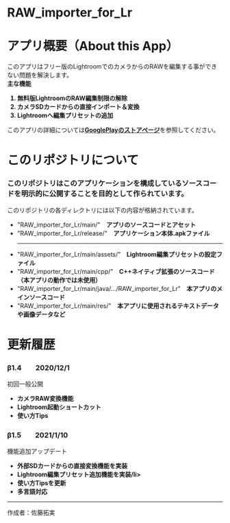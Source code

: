 # RAW_importer_for_Lr

<h1>アプリ概要（About this App）</h1>
<p>
  このアプリはフリー版のLightroomでのカメラからのRAWを編集する事ができない問題を解決します。<br>
  <b>主な機能</b>
  <ol>
    <b>
      <li>無料版LightroomのRAW編集制限の解除</li>
      <li>カメラSDカードからの直接インポート＆変換</li>
      <li>Lightroomへ編集プリセットの追加</li>
    </b>
  </ol>
</p>
<p>
  このアプリの詳細については<a href = "https://play.google.com/store/apps/details?id=com.nasuka.rifl" target="_blank" rel="noopener noreferrer"><b>GooglePlayのストアページ</b></a>を参照してください。
</p>

<h1>このリポジトリについて</h1>
<h3>
  このリポジトリはこのアプリケーションを構成しているソースコードを明示的に公開することを目的として作られています。
</h3>
<p>
  このリポジトリの各ディレクトリには以下の内容が格納されています。
  <ul>
    <li>"RAW_importer_for_Lr/main/"　<b>アプリのソースコードとアセット</b></li>
    <li>"RAW_importer_for_Lr/release/"　<b>アプリケーション本体.apkファイル</b></li><hr>
    <li>"RAW_importer_for_Lr/main/assets/"　<b>Lightroom編集プリセットの設定ファイル</b></li>
    <li>"RAW_importer_for_Lr/main/cpp/"　<b>C++ネイティブ拡張のソースコード（本アプリの動作では未使用）</b></li>
    <li>"RAW_importer_for_Lr/main/java/.../RAW_importer_for_Lr"　<b>本アプリのメインソースコード</b></li>
    <li>"RAW_importer_for_Lr/main/res/"　<b>本アプリに使用されるテキストデータや画像データなど</b></li>
</ul>
</p>

<h1>更新履歴</h1>
<h3>β1.4　　2020/12/1</h3>
<p>初回一般公開
  <ul>
    <b>
      <li>カメラRAW変換機能</li>
      <li>Lightroom起動ショートカット</li>
      <li>使い方Tips</li>
    </b>
  </ul>
</p>
<h3>β1.5　　2021/1/10</h3>
<p>機能追加アップデート
  <ul>
    <b>
      <li>外部SDカードからの直接変換機能を実装</li>
      <li>Lightroom編集プリセット追加機能を実装/li>
      <li>使い方Tipsを更新</li>
      <li>多言語対応</li>
    </b>
  </ul>
</p>

<hr>
<p>作成者：佐藤拓実</p>
